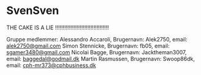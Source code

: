 # SvenSven
THE CAKE IS A LIE !!!!!!!!!!!!!!!!!!!!!!!!!!!!!!!!!!!


Gruppe medlemmer:
Alessandro Accaroli, Brugernavn: Alek2750, email: alek2750@gmail.com
Simon Stennicke, Brugernavn: fb05, email: sgamer3480@gmail.com
Nicolai Bagge, Brugernavn: Jacktheman3007, email: baggedal@godmail.dk
Martin Rasmussen, Brugernavn: Swoop86dk, email: cph-mr373@cphbusiness.dk
